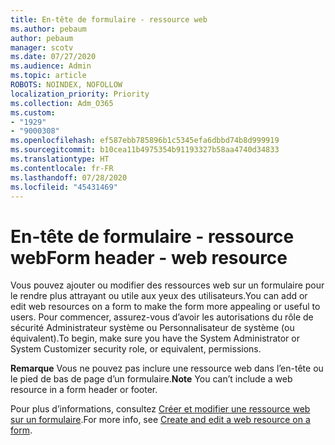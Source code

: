 ```yaml
---
title: En-tête de formulaire - ressource web
ms.author: pebaum
author: pebaum
manager: scotv
ms.date: 07/27/2020
ms.audience: Admin
ms.topic: article
ROBOTS: NOINDEX, NOFOLLOW
localization_priority: Priority
ms.collection: Adm_O365
ms.custom:
- "1929"
- "9000308"
ms.openlocfilehash: ef587ebb785896b1c5345efa6dbbd74b8d999919
ms.sourcegitcommit: b10cea11b4975354b91193327b58aa4740d34833
ms.translationtype: HT
ms.contentlocale: fr-FR
ms.lasthandoff: 07/28/2020
ms.locfileid: "45431469"
---
```

# <a name="form-header---web-resource"></a><span data-ttu-id="e6cdc-102">En-tête de formulaire - ressource web</span><span class="sxs-lookup"><span data-stu-id="e6cdc-102">Form header - web resource</span></span>

<span data-ttu-id="e6cdc-103">Vous pouvez ajouter ou modifier des ressources web sur un formulaire pour le rendre plus attrayant ou utile aux yeux des utilisateurs.</span><span class="sxs-lookup"><span data-stu-id="e6cdc-103">You can add or edit web resources on a form to make the form more appealing or useful to users.</span></span> <span data-ttu-id="e6cdc-104">Pour commencer, assurez-vous d’avoir les autorisations du rôle de sécurité Administrateur système ou Personnalisateur de système (ou équivalent).</span><span class="sxs-lookup"><span data-stu-id="e6cdc-104">To begin, make sure you have the System Administrator or System Customizer security role, or equivalent, permissions.</span></span>  

<span data-ttu-id="e6cdc-105">**Remarque** Vous ne pouvez pas inclure une ressource web dans l’en-tête ou le pied de bas de page d’un formulaire.</span><span class="sxs-lookup"><span data-stu-id="e6cdc-105">**Note** You can’t include a web resource in a form header or footer.</span></span>

<span data-ttu-id="e6cdc-106">Pour plus d’informations, consultez [Créer et modifier une ressource web sur un formulaire](https://docs.microsoft.com/dynamics365/customer-engagement/customize/create-edit-web-resources#create-and-edit-a-web-resource-on-a-form).</span><span class="sxs-lookup"><span data-stu-id="e6cdc-106">For more info, see [Create and edit a web resource on a form](https://docs.microsoft.com/dynamics365/customer-engagement/customize/create-edit-web-resources#create-and-edit-a-web-resource-on-a-form).</span></span>